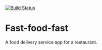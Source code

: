 [![Build Status](https://travis-ci.org/billkabanga/Fast-food-fast.svg?branch=API-feature)](https://travis-ci.org/billkabanga/Fast-food-fast)

# Fast-food-fast

A food delivery service app for a restaurant.
